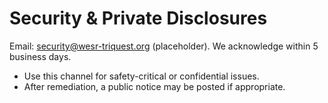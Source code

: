 # Security & Private Disclosures
Email: security@wesr-triquest.org (placeholder). We acknowledge within 5 business days.
- Use this channel for safety-critical or confidential issues.
- After remediation, a public notice may be posted if appropriate.
